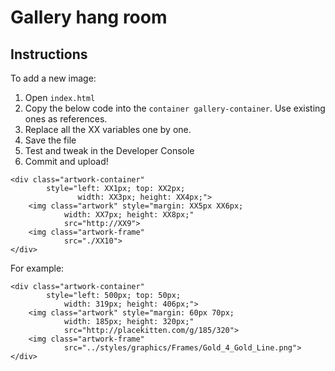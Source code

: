 # Gallery hang room

## Instructions

To add a new image:

1. Open `index.html`
1. Copy the below code into the `container gallery-container`. Use existing ones as references.
1. Replace all the XX variables one by one.
1. Save the file
1. Test and tweak in the Developer Console
1. Commit and upload!

```
<div class="artwork-container"
        style="left: XX1px; top: XX2px;
               width: XX3px; height: XX4px;">
    <img class="artwork" style="margin: XX5px XX6px;
            width: XX7px; height: XX8px;"
            src="http://XX9">
    <img class="artwork-frame"
            src="./XX10">
</div>
```
For example:

```
<div class="artwork-container"
        style="left: 500px; top: 50px;
            width: 319px; height: 406px;">
    <img class="artwork" style="margin: 60px 70px;
            width: 185px; height: 320px;"
            src="http://placekitten.com/g/185/320">
    <img class="artwork-frame"
            src="../styles/graphics/Frames/Gold_4_Gold_Line.png">
</div>
```
